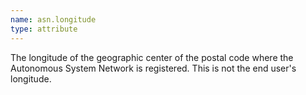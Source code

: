 ```yaml
---
name: asn.longitude
type: attribute
---
```


The longitude of the geographic center of the postal code where the Autonomous System Network is registered. This is not the end user's longitude.